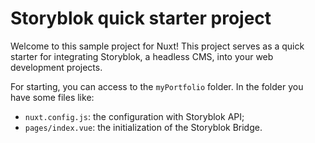 
# Storyblok quick starter project

Welcome to this sample project for Nuxt!
This project serves as a quick starter for integrating Storyblok, a headless CMS, into your web development projects.

For starting, you can access to the `myPortfolio` folder.
In the folder you have some files like:

- `nuxt.config.js`: the configuration with Storyblok API;
- `pages/index.vue`: the initialization of the Storyblok Bridge.

